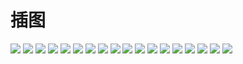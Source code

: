 # 插图

![](/assets/logo3.png)
![](/assets/53606.jpg)
![](/assets/53607.jpg)
![](/assets/53608.jpg)
![](/assets/53609.jpg)
![](/assets/53610.jpg)
![](/assets/53611.jpg)
![](/assets/53612.jpg)
![](/assets/53613.jpg)
![](/assets/53614.jpg)
![](/assets/53615.jpg)
![](/assets/53616.jpg)
![](/assets/53617.jpg)
![](/assets/53618.jpg)
![](/assets/53619.jpg)
![](/assets/53620.jpg)
![](/assets/53621.jpg)
![](/assets/53622.jpg)